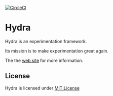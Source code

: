[![CircleCI](https://circleci.com/gh/facebookresearch/hydra.svg?style=svg&circle-token=af199cd2deca9e70e53776f9ded96284b10687e9)](https://circleci.com/gh/facebookresearch/hydra)
# Hydra
Hydra is an experimentation framework.

Its mission is to make experimentation great again.

The the [web site](https://facebookresearch.github.io/hydra/) for more information.

## License
Hydra is licensed under [MIT License](LICENSE)
